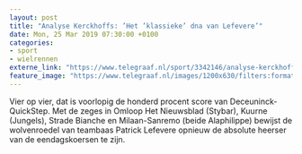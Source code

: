 ```yaml
---
layout: post
title: "Analyse Kerckhoffs: ’Het ’klassieke’ dna van Lefevere’"
date: Mon, 25 Mar 2019 07:30:00 +0100
categories: 
- sport 
- wielrennen 
externe_link: "https://www.telegraaf.nl/sport/3342146/analyse-kerckhoffs-het-klassieke-dna-van-lefevere"
feature_image: "https://www.telegraaf.nl/images/1200x630/filters:format(jpeg):quality(80)/cdn-kiosk-api.telegraaf.nl/91d03ce6-4e5f-11e9-acdb-0255c322e81b.jpg"
---
```


<p class="intro">Vier op vier, dat is voorlopig de honderd procent score van Deceuninck-QuickStep. Met de zeges in Omloop Het Nieuwsblad (Stybar), Kuurne (Jungels), Strade Bianche en Milaan-Sanremo (beide Alaphilippe) bewijst de wolvenroedel van teambaas Patrick Lefevere opnieuw de absolute heerser van de eendagskoersen te zijn.</p>
